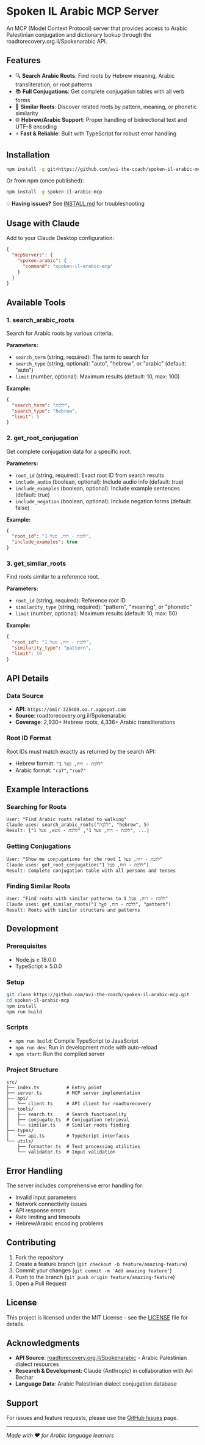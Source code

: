 # Spoken IL Arabic MCP Server

An MCP (Model Context Protocol) server that provides access to Arabic Palestinian conjugation and dictionary lookup through the roadtorecovery.org.il/Spokenarabic API.

## Features

- 🔍 **Search Arabic Roots**: Find roots by Hebrew meaning, Arabic transliteration, or root patterns
- 📚 **Full Conjugations**: Get complete conjugation tables with all verb forms  
- 🔄 **Similar Roots**: Discover related roots by pattern, meaning, or phonetic similarity
- 🌐 **Hebrew/Arabic Support**: Proper handling of bidirectional text and UTF-8 encoding
- ⚡ **Fast & Reliable**: Built with TypeScript for robust error handling

## Installation

```bash
npm install -g git+https://github.com/avi-the-coach/spoken-il-arabic-mcp.git
```

Or from npm (once published):
```bash
npm install -g spoken-il-arabic-mcp
```

💡 **Having issues?** See [INSTALL.md](./INSTALL.md) for troubleshooting

## Usage with Claude

Add to your Claude Desktop configuration:

```json
{
  "mcpServers": {
    "spoken-arabic": {
      "command": "spoken-il-arabic-mcp"
    }
  }
}
```

## Available Tools

### 1. search_arabic_roots

Search for Arabic roots by various criteria.

**Parameters:**
- `search_term` (string, required): The term to search for
- `search_type` (string, optional): "auto", "hebrew", or "arabic" (default: "auto")
- `limit` (number, optional): Maximum results (default: 10, max: 100)

**Example:**
```json
{
  "search_term": "ללכת",
  "search_type": "hebrew",
  "limit": 5
}
```

### 2. get_root_conjugation

Get complete conjugation data for a specific root.

**Parameters:**
- `root_id` (string, required): Exact root ID from search results
- `include_audio` (boolean, optional): Include audio info (default: true)
- `include_examples` (boolean, optional): Include example sentences (default: true)
- `include_negation` (boolean, optional): Include negation forms (default: false)

**Example:**
```json
{
  "root_id": "ללכת - רוח, פעל 1",
  "include_examples": true
}
```

### 3. get_similar_roots

Find roots similar to a reference root.

**Parameters:**
- `root_id` (string, required): Reference root ID
- `similarity_type` (string, required): "pattern", "meaning", or "phonetic"
- `limit` (number, optional): Maximum results (default: 10, max: 50)

**Example:**
```json
{
  "root_id": "ללכת - רוח, פעל 1",
  "similarity_type": "pattern",
  "limit": 10
}
```

## API Details

### Data Source
- **API**: `https://amir-325409.oa.r.appspot.com`
- **Source**: roadtorecovery.org.il/Spokenarabic
- **Coverage**: 2,930+ Hebrew roots, 4,336+ Arabic transliterations

### Root ID Format
Root IDs must match exactly as returned by the search API:
- Hebrew format: `"ללכת - רוח, פעל 1"`
- Arabic format: `"ra7"`, `"roo7"`

## Example Interactions

### Searching for Roots
```
User: "Find Arabic roots related to walking"
Claude uses: search_arabic_roots("ללכת", "hebrew", 5)
Result: ["ללכת - רוח, פעל 1", "ללכת - משא, פעל 1", ...]
```

### Getting Conjugations
```
User: "Show me conjugations for the root ללכת - רוח, פעל 1"
Claude uses: get_root_conjugation("ללכת - רוח, פעל 1")
Result: Complete conjugation table with all persons and tenses
```

### Finding Similar Roots
```
User: "Find roots with similar patterns to ללכת - רוח, פעל 1"
Claude uses: get_similar_roots("ללכת - רוח, פعל 1", "pattern")
Result: Roots with similar structure and patterns
```

## Development

### Prerequisites
- Node.js ≥ 18.0.0
- TypeScript ≥ 5.0.0

### Setup
```bash
git clone https://github.com/avi-the-coach/spoken-il-arabic-mcp.git
cd spoken-il-arabic-mcp
npm install
npm run build
```

### Scripts
- `npm run build`: Compile TypeScript to JavaScript
- `npm run dev`: Run in development mode with auto-reload
- `npm start`: Run the compiled server

### Project Structure
```
src/
├── index.ts          # Entry point
├── server.ts         # MCP server implementation  
├── api/
│   └── client.ts     # API client for roadtorecovery
├── tools/
│   ├── search.ts     # Search functionality
│   ├── conjugate.ts  # Conjugation retrieval
│   └── similar.ts    # Similar roots finding
├── types/
│   └── api.ts        # TypeScript interfaces
└── utils/
    ├── formatter.ts  # Text processing utilities
    └── validator.ts  # Input validation
```

## Error Handling

The server includes comprehensive error handling for:
- Invalid input parameters
- Network connectivity issues
- API response errors
- Rate limiting and timeouts
- Hebrew/Arabic encoding problems

## Contributing

1. Fork the repository
2. Create a feature branch (`git checkout -b feature/amazing-feature`)
3. Commit your changes (`git commit -m 'Add amazing feature'`)
4. Push to the branch (`git push origin feature/amazing-feature`)
5. Open a Pull Request

## License

This project is licensed under the MIT License - see the [LICENSE](LICENSE) file for details.

## Acknowledgments

- **API Source**: [roadtorecovery.org.il/Spokenarabic](https://roadtorecovery.org.il/Spokenarabic) - Arabic Palestinian dialect resources
- **Research & Development**: Claude (Anthropic) in collaboration with Avi Bechar
- **Language Data**: Arabic Palestinian dialect conjugation database

## Support

For issues and feature requests, please use the [GitHub Issues](https://github.com/avi-the-coach/spoken-il-arabic-mcp/issues) page.

---

*Made with ❤️ for Arabic language learners*